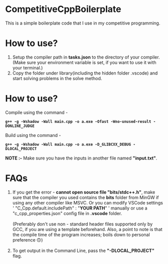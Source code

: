 # CompetitiveCppBoilerplate

This is a simple boilerplate code that I use in my competitive programming.


# How to use?
1. Setup the compiler path in **tasks.json** to the directory of your compiler. (Make sure your environment variable is set, if you want to use it with your terminal.)
2. Copy the folder under library(including the hidden folder .vscode) and start solving problems in the solve method.

# How to use?

Compile using the command -  

**`g++ -g -Wshadow -Wall main.cpp -o a.exe -Ofast -Wno-unused-result -DONLINE_JUDGE`**
  
Build using the command -  

**`g++ -g -Wshadow -Wall main.cpp -o a.exe -D_GLIBCXX_DEBUG -DLOCAL_PROJECT`**

**NOTE :-** Make sure you have the inputs in another file named **"input.txt"**.

# FAQs

1. If you get the error - **cannot open source file "bits/stdc++.h"**, make sure that the compiler you used contains the **bits** folder from MinGW if using any other compiler like MSVC. Or you can modify VSCode settings ' "C_Cpp.default.includePath" : "**YOUR PATH**" ' manually or use a "c_cpp_properties.json" config file in **.vscode** folder. 
</br></br>(Preferably don't use non - standard header files supported only by GCC, if you are using a template beforehand. Also, a point to note is that the compile time of the program increases; boils down to personal preference 🙃)</br></br>
2. To get output in the Command Line, pass the **"-DLOCAL_PROJECT"** flag.
